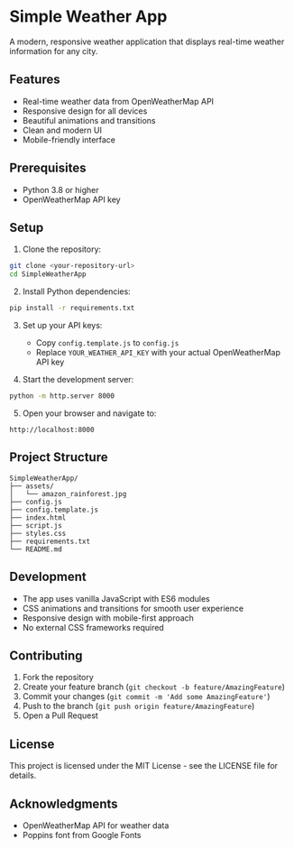 # Simple Weather App

A modern, responsive weather application that displays real-time weather information for any city.

## Features

- Real-time weather data from OpenWeatherMap API
- Responsive design for all devices
- Beautiful animations and transitions
- Clean and modern UI
- Mobile-friendly interface

## Prerequisites

- Python 3.8 or higher
- OpenWeatherMap API key

## Setup

1. Clone the repository:
```bash
git clone <your-repository-url>
cd SimpleWeatherApp
```

2. Install Python dependencies:
```bash
pip install -r requirements.txt
```

3. Set up your API keys:
   - Copy `config.template.js` to `config.js`
   - Replace `YOUR_WEATHER_API_KEY` with your actual OpenWeatherMap API key

4. Start the development server:
```bash
python -m http.server 8000
```

5. Open your browser and navigate to:
```
http://localhost:8000
```

## Project Structure

```
SimpleWeatherApp/
├── assets/
│   └── amazon_rainforest.jpg
├── config.js
├── config.template.js
├── index.html
├── script.js
├── styles.css
├── requirements.txt
└── README.md
```

## Development

- The app uses vanilla JavaScript with ES6 modules
- CSS animations and transitions for smooth user experience
- Responsive design with mobile-first approach
- No external CSS frameworks required

## Contributing

1. Fork the repository
2. Create your feature branch (`git checkout -b feature/AmazingFeature`)
3. Commit your changes (`git commit -m 'Add some AmazingFeature'`)
4. Push to the branch (`git push origin feature/AmazingFeature`)
5. Open a Pull Request

## License

This project is licensed under the MIT License - see the LICENSE file for details.

## Acknowledgments

- OpenWeatherMap API for weather data
- Poppins font from Google Fonts 